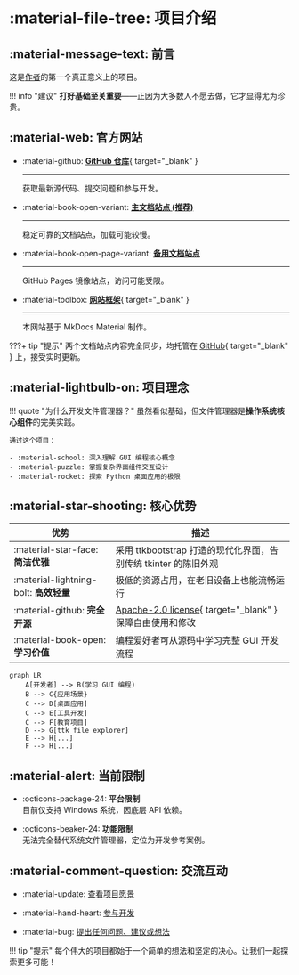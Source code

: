 # :material-file-tree: 项目介绍

## :material-message-text: 前言

这是[作者](../author/)的第一个真正意义上的项目。  

!!! info "建议"
	**打好基础至关重要**——正因为大多数人不愿去做，它才显得尤为珍贵。

## :material-web: 官方网站

<div class="grid cards" markdown>

-   :material-github: [**GitHub 仓库**](https://github.com/pyheight/ttk-file-explorer){ target="_blank" }

    ---

    获取最新源代码、提交问题和参与开发。

-   :material-book-open-variant: [**主文档站点 (推荐)**](https://ttk-file-explorer.readthedocs.io/)

    ---

    稳定可靠的文档站点，加载可能较慢。

-   :material-book-open-page-variant: [**备用文档站点**](https://pyheight.github.io/ttk-file-explorer/)

    ---

    GitHub Pages 镜像站点，访问可能受限。

-   :material-toolbox: [**网站框架**](https://github.com/squidfunk/mkdocs-material){ target="_blank" }  

    ---

    本网站基于 MkDocs Material 制作。

</div>

???+ tip "提示"
    两个文档站点内容完全同步，均托管在 [GitHub](https://github.com/pyheight/ttk-file-explorer/tree/main/docs){ target="_blank" } 上，接受实时更新。

## :material-lightbulb-on: 项目理念

!!! quote "为什么开发文件管理器？"
    虽然看似基础，但文件管理器是**操作系统核心组件**的完美实践。 

    通过这个项目：

    - :material-school: 深入理解 GUI 编程核心概念
    - :material-puzzle: 掌握复杂界面组件交互设计
    - :material-rocket: 探索 Python 桌面应用的极限

## :material-star-shooting: 核心优势

| 优势 | 描述 |
|------|------|
| :material-star-face: **简洁优雅** | 采用 ttkbootstrap 打造的现代化界面，告别传统 tkinter 的陈旧外观 |
| :material-lightning-bolt: **高效轻量** | 极低的资源占用，在老旧设备上也能流畅运行 |
| :material-github: **完全开源** | [Apache-2.0 license](https://github.com/pyheight/ttk-file-explorer/blob/main/LICENSE){ target="_blank" } 保障自由使用和修改 |
| :material-book-open: **学习价值** | 编程爱好者可从源码中学习完整 GUI 开发流程 |

```mermaid
graph LR
    A[开发者] --> B(学习 GUI 编程)
    B --> C{应用场景}
    C --> D[桌面应用]
    C --> E[工具开发]
    C --> F[教育项目]
    D --> G[ttk file explorer]
    E --> H[...]
    F --> H[...]
```

## :material-alert: 当前限制

<div class="grid cards" markdown>

- :octicons-package-24: **平台限制**  
目前仅支持 Windows 系统，因底层 API 依赖。

- :octicons-beaker-24: **功能限制**  
无法完全替代系统文件管理器，定位为开发参考案例。

</div>

## :material-comment-question: 交流互动

- :material-update: [查看项目愿景](../../development/roadmap/)

- :material-hand-heart: [参与开发](../../community/contribution-guide/)

- :material-bug: [提出任何问题、建议或想法](../../community/issue-reporting/)

!!! tip "提示"
	每个伟大的项目都始于一个简单的想法和坚定的决心。让我们一起探索更多可能！
